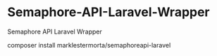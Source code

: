 # Semaphore-API-Laravel-Wrapper
Semaphore API Laravel  Wrapper


composer install marklestermorta/semaphoreapi-laravel
